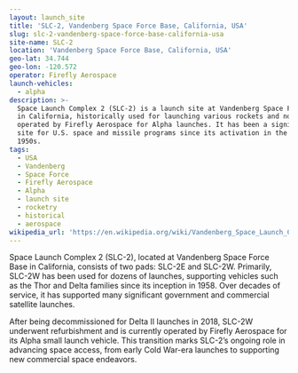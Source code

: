 ```yaml
---
layout: launch_site
title: 'SLC-2, Vandenberg Space Force Base, California, USA'
slug: slc-2-vandenberg-space-force-base-california-usa
site-name: SLC-2
location: 'Vandenberg Space Force Base, California, USA'
geo-lat: 34.744
geo-lon: -120.572
operator: Firefly Aerospace
launch-vehicles:
  - alpha
description: >-
  Space Launch Complex 2 (SLC-2) is a launch site at Vandenberg Space Force Base
  in California, historically used for launching various rockets and now
  operated by Firefly Aerospace for Alpha launches. It has been a significant
  site for U.S. space and missile programs since its activation in the late
  1950s.
tags:
  - USA
  - Vandenberg
  - Space Force
  - Firefly Aerospace
  - Alpha
  - launch site
  - rocketry
  - historical
  - aerospace
wikipedia_url: 'https://en.wikipedia.org/wiki/Vandenberg_Space_Launch_Complex_2'
---
```

Space Launch Complex 2 (SLC-2), located at Vandenberg Space Force Base in California, consists of two pads: SLC-2E and SLC-2W. Primarily, SLC-2W has been used for dozens of launches, supporting vehicles such as the Thor and Delta families since its inception in 1958. Over decades of service, it has supported many significant government and commercial satellite launches.

After being decommissioned for Delta II launches in 2018, SLC-2W underwent refurbishment and is currently operated by Firefly Aerospace for its Alpha small launch vehicle. This transition marks SLC-2’s ongoing role in advancing space access, from early Cold War-era launches to supporting new commercial space endeavors.
